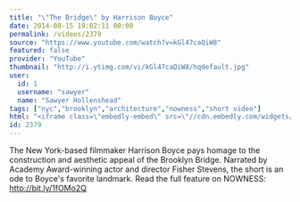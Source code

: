 ```yaml
---
title: "\"The Bridge\" by Harrison Boyce"
date: 2014-08-15 19:02:11 00:00
permalink: /videos/2379
source: "https://www.youtube.com/watch?v=kGl47caQiW8"
featured: false
provider: "YouTube"
thumbnail: "http://i.ytimg.com/vi/kGl47caQiW8/hqdefault.jpg"
user:
  id: 1
  username: "sawyer"
  name: "Sawyer Hollenshead"
tags: ["nyc","brooklyn","architecture","nowness","short video"]
html: "<iframe class=\"embedly-embed\" src=\"//cdn.embedly.com/widgets/media.html?src=http%3A%2F%2Fwww.youtube.com%2Fembed%2FkGl47caQiW8%3Fwmode%3Dtransparent%26feature%3Doembed&wmode=transparent&url=https%3A%2F%2Fwww.youtube.com%2Fwatch%3Fv%3DkGl47caQiW8&image=http%3A%2F%2Fi.ytimg.com%2Fvi%2FkGl47caQiW8%2Fhqdefault.jpg&key=daaebf4d9cdd46779200162d0ca86e20&type=text%2Fhtml&schema=youtube\" width=\"854\" height=\"480\" scrolling=\"no\" frameborder=\"0\" allowfullscreen></iframe>"
id: 2379
---
```


The New York-based filmmaker Harrison Boyce pays homage to the construction and aesthetic appeal of the Brooklyn Bridge. Narrated by Academy Award-winning actor and director Fisher Stevens, the short is an ode to Boyce's favorite landmark. 
Read the full feature on NOWNESS: http://bit.ly/1fOMo2Q